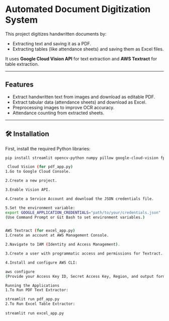 # Automated Document Digitization System

This project digitizes handwritten documents by:
- Extracting text and saving it as a PDF.
- Extracting tables (like attendance sheets) and saving them as Excel files.

It uses **Google Cloud Vision API** for text extraction and **AWS Textract** for table extraction.

---

##  Features

- Extract handwritten text from images and download as editable PDF.
- Extract tabular data (attendance sheets) and download as Excel.
- Preprocessing images to improve OCR accuracy.
- Attendance counting from extracted sheets.

---

## 🛠 Installation

First, install the required Python libraries:

```bash
pip install streamlit opencv-python numpy pillow google-cloud-vision fpdf boto3 pandas xlsxwriter

 Cloud Vision (for pdf_app.py)
1.Go to Google Cloud Console.

2.Create a new project.

3.Enable Vision API.

4.Create a Service Account and download the JSON credentials file.

5.Set the environment variable:
export GOOGLE_APPLICATION_CREDENTIALS="path/to/your/credentials.json"
(Use Command Prompt or Git Bash to set environment variables.)


AWS Textract (for excel_app.py)
1.Create an account at AWS Management Console.

2.Navigate to IAM (Identity and Access Management).

3.Create a user with programmatic access and permissions for Textract.

4.Install and configure AWS CLI:

aws configure
(Provide your Access Key ID, Secret Access Key, Region, and output format.)

Running the Applications
1.To Run PDF Text Extractor:

streamlit run pdf_app.py
2.To Run Excel Table Extractor:
 
streamlit run excel_app.py
